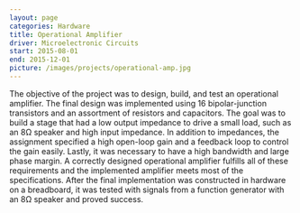 ```yaml
---
layout: page
categories: Hardware
title: Operational Amplifier
driver: Microelectronic Circuits
start: 2015-08-01
end: 2015-12-01
picture: /images/projects/operational-amp.jpg
---
```


The objective of the project was to design, build, and test an operational amplifier. The final design was implemented using 16 bipolar-junction transistors and an assortment of resistors and capacitors. The goal was to build a stage that had a low output impedance to drive a small load, such as an 8Ω speaker and high input impedance. In addition to impedances, the assignment specified a high open-loop gain and a feedback loop to control the gain easily. Lastly, it was necessary to have a high bandwidth and large phase margin. A correctly designed operational amplifier fulfills all of these requirements and the implemented amplifier meets most of the specifications. After the final implementation was constructed in hardware on a breadboard, it was tested with signals from a function generator with an 8Ω speaker and proved success.
